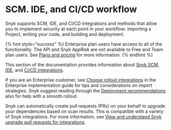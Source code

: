 # SCM. IDE, and CI/CD workflow

Snyk supports SCM, IDE, and CI/CD integrations and methods that allow you to implement security at each point in your workflow: importing a Project, writing your code, and building and deployment.

{% hint style="success" %}
Enterprise plan users have access to all of the functionality. The API and Snyk AppRisk are not available to Free and Team plan users. See [Plans and pricing](https://snyk.io/plans/) for more information.
{% endhint %}

This section of the documentation provides information about [Snyk SCM](git-repositories-scms-integrations-with-snyk/), [IDE](use-snyk-in-your-ide/), and [Ci/CD integrations](snyk-ci-cd-integrations/).

If you are an Enterprise customer, see [Choose rollout integrations](../implement-snyk/team-implementation-guide/phase-1-discovery-and-planning/choose-rollout-integrations.md) in the Enterprise implementation guide for tips and considerations on import strategies. Snyk suggest reading through the [Deployment recommendations](./#deployment-recommendations-for-git-integrations) also for help with a smooth rollout.

Snyk can automatically create pull requests (PRs) on your behalf to upgrade your dependencies based on scan results. This is compatible with a variety of Snyk integrations. For more information, see [View and understand Snyk upgrade pull requests for integrations](../integrate-with-snyk/git-repositories-scms-integrations-with-snyk/introduction-to-git-repository-integrations/view-and-understand-snyk-upgrade-pull-requests.md).
